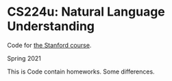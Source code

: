 # CS224u: Natural Language Understanding

Code for [the Stanford course](http://web.stanford.edu/class/cs224u/).

Spring 2021

This is Code contain homeworks. Some differences.
